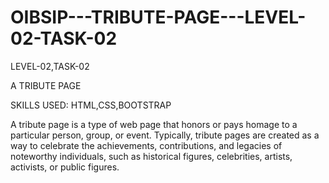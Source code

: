 # OIBSIP---TRIBUTE-PAGE---LEVEL-02-TASK-02

LEVEL-02,TASK-02

A TRIBUTE PAGE

SKILLS USED: HTML,CSS,BOOTSTRAP

A tribute page is a type of web page that honors or pays homage to a particular person, group, or event. Typically, tribute pages are created as a way to celebrate the achievements, contributions, and legacies of noteworthy individuals, such as historical figures, celebrities, artists, activists, or public figures.
